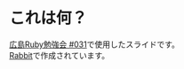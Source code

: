 これは何？
==============  
[広島Ruby勉強会 #031](https://github.com/hiroshimarb/hiroshimarb.github.com/wiki/2013%E5%B9%B44%E6%9C%88%E3%81%AE%E6%B4%BB%E5%8B%95)で使用したスライドです。  
[Rabbit](http://rabbit-shocker.org/ja/)で作成されています。  
 